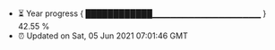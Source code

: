 - ⏳ Year progress { ████████████▁▁▁▁▁▁▁▁▁▁▁▁▁▁▁▁▁▁ } 42.55 %
- ⏰ Updated on Sat, 05 Jun 2021 07:01:46 GMT

